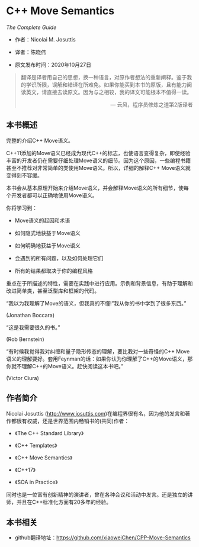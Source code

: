 # C++ Move Semantics
*The Complete Guide*

* 作者：Nicolai M. Josuttis

* 译者：陈晓伟

* 原文发布时间：2020年10月27日

> 翻译是译者用自己的思想，换一种语言，对原作者想法的重新阐释。鉴于我的学识所限，误解和错译在所难免。如果你能买到本书的原版，且有能力阅读英文，请直接去读原文。因为与之相较，我的译文可能根本不值得一读。
>
> <p align="right"> — 云风，程序员修炼之道第2版译者</p>

## 本书概述

完整的介绍C++ Move语义。

C++11添加的Move语义已经成为现代C++的标志，也使语言变得复杂，即使经验丰富的开发者仍在需要仔细处理Move语义的细节。因为这个原因，一些编程书籍甚至不推荐对非常简单的类使用Move语义。所以，详细的解释C++ Move语义就变得刻不容缓。

本书会从基本原理开始来介绍Move语义，并会解释Move语义的所有细节，使每个开发者都可以正确地使用Move语义。

你将学习到：

* Move语义的起因和术语

* 如何隐式地获益于Move语义

* 如何明确地获益于Move语义

* 会遇到的所有问题，以及如何处理它们

* 所有的结果都取决于你的编程风格

重点在于所描述的特性，需要在实践中进行应用。示例和背景信息，有助于理解和改进简单类，甚至泛型库和框架的代码。



“我以为我理解了Move的语义，但我真的不懂!”我从你的书中学到了很多东西。”

(Jonathan Boccara)

“这是我需要很久的书。”

(Rob Bernstein)

“有时候我觉得我对纠缠和量子隐形传态的理解，要比我对一些奇怪的C++ Move语义的理解要好。套用Feynman的话：如果你认为你理解了C++的Move语义，那你就不理解C++的Move语义。赶快阅读这本书吧。”

(Victor Ciura)

## 作者简介

Nicolai Josuttis (<http://www.josuttis.com>)在编程界很有名，因为他的发言和著作都很有权威，还是世界范围内畅销书的(共同)作者：

* 《The C++ Standard Library》

* 《C++ Templates》

* 《C++ Move Semantics》

* 《C++17》

* 《SOA in Practice》

同时也是一位富有创新精神的演讲者，曾在各种会议和活动中发言。还是独立的讲师，并且在C++标准化方面有20多年的经验。

## 本书相关

* github翻译地址：<https://github.com/xiaoweiChen/CPP-Move-Semantics>